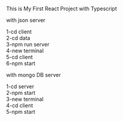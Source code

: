 
This is My First React Project with Typescript <br />

with json server

1-cd client <br />
2-cd data <br />
3-npm run server <br />
4-new terminal <br />
5-cd client <br />
6-npm start <br />


with mongo DB server

1-cd server <br />
2-npm start <br />
3-new terminal <br />
4-cd client <br />
5-npm start <br />



